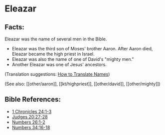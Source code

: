 # Eleazar #

## Facts: ##

Eleazar was the name of several men in the Bible.
 
* Eleazar was the third son of Moses' brother Aaron. After Aaron died, Eleazar became the high priest in Israel.
* Eleazar was also the name of one of David's "mighty men."
* Another Eleazar was one of Jesus' ancestors.

(Translation suggestions: [How to Translate Names](en/ta-vol1/translate/man/translate-names))

(See also: [[other/aaron]], [[kt/highpriest]], [[other/david]], [[other/mighty]])

## Bible References: ##

* [1 Chronicles 24:1-3](en/tn/1ch/help/24/01)
* [Judges 20:27-28](en/tn/jdg/help/20/27)
* [Numbers 26:1-2](en/tn/num/help/26/01)
* [Numbers 34:16-18](en/tn/num/help/34/16)